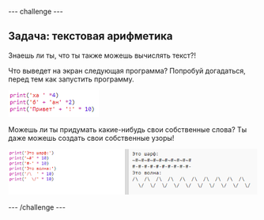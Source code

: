 \--- challenge \---

## Задача: текстовая арифметика

Знаешь ли ты, что ты также можешь вычислять текст?!

Что выведет на экран следующая программа? Попробуй догадаться, перед тем как запустить программу.

![снимок экрана](images/me-text-calc.png)

Можешь ли ты придумать какие-нибудь свои собственные слова? Ты даже можешь создать свои собственные узоры!

![снимок экрана](images/me-patterns.png)

\--- /challenge \---
